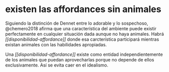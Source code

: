 # existen las affordances sin animales
Siguiendo la distinción de Dennet entre lo adorable y lo sospechoso, @chemero2018 afirma que una característica del ambiente puede existir perfectamente en cualquier situación dada aunque no haya animales. Habrá *[[disponibilidad-affordance]]* donde esa carcterística participará mientras existan animales con las habilidades apropiadas. 

Una *[[disponibilidad-affordance]]* existe como entidad independientemente de los animales que puedan aprovecharlas porque no depende de ellos exclusivamente. Así se evita caer en el idealismo.
